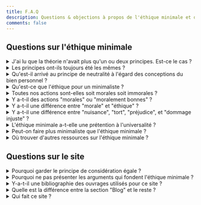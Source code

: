 ```yaml
---
title: F.A.Q
description: Questions & objections à propos de l'éthique minimale et de ce site
comments: false
---
```


<!-- template pour les nouvelles entrées :
<details id="id">
  <summary>question</summary>

  réponse
  <span>[[permalien]](#id)</span>
</details>
-->

## Questions sur l'éthique minimale
<details id="2007">
  <summary>J'ai lu que la théorie n'avait plus qu'un ou deux principes. Est-ce le cas&nbsp;?</summary>

  C'est compliqué. Ruwen Ogien a bien affirmé que son éthique se limitait au seul principe de non-nuisance. Mais en réalité, il n'a jamais abandonné le principe [d'indifférence morale du rapport à soi](page/indifference-morale-rapport-a-soi/). Par contre, il est revenu sur le principe de [considération égale](/page/egale-consideration-de-chacun). La théorie aurait donc 2 principes... Mais cela crée des problèmes.

  En 2006, Ogien explique que le principe de non-nuisance doit être complété par un principe d'assistance. C'est pourquoi il ajoute le principe de considération égale à sa théorie.

  Quelques années plus tard, il change d'avis. Ce principe d'assistance lui semble introduire un risque de paternalisme&nbsp;: il l'abandonne. La considération égale serait donc rejetée hors de l'éthique minimale.

  Problème&nbsp;: le principe de considération égale n'est pas *uniquement* un principe d'assistance. Ogien soutient que c’est un composant central que toute théorie morale doit accepter par défaut.

  La considération égale exprime "le point de vue moral". On ne peut s'en débarrasser en claquant des doigts. Or, à ma connaissance, Ogien n'a jamais expliqué en détail ce revirement théorique.

  Pour savoir pourquoi ce site conserve une présentation de l'éthique minimale en 3 principes, voir [cette entrée de la FAQ](#pcedead)

  Source&nbsp;: *La morale introuvable*, in Raison publique 2017&nbsp;/&nbsp;02, "Du minimalisme moral", p.30. <span>[[permalien]](#2007)</span>
</details>
<details id="evolution">
  <summary>Les principes ont-ils toujours été les mêmes&nbsp;?</summary>

  Non.

  Les [premières versions de l'éthique minimale](/page/formulations-ethique-minimale/) n'incluaient pas le principe d'indifférence morale du rapport à soi. Elles mobilisaient le principe de neutralité à l'égard des conceptions du bien.

  La dernière version de la théorie semble rejeter le principe de considération égale. Ogien paraît même abandonner *aussi* l'indifférence morale du rapport à soi, mais ça n'est pas vraiment le cas.

  Par ailleurs, la formulation des principes a évolué entre le début de l'éthique minimale et sa présentation détaillée dans *L'éthique aujourd'hui*.
  <span>[[permalien]](#evolution)</span>
</details>
<details id="neutre">
  <summary>Qu'est-il arrivé au principe de neutralité à l'égard des conceptions du bien personnel&nbsp;?</summary>

  Les [premières versions de l'éthique minimale](/page/formulations-ethique-minimale/) incluaient le principe de neutralité à l'égard des conceptions du bien personnel. Il n'est désormais plus central, mais il reste présent. L'éthique minimale nous demande de rester neutre au regard de ces conceptions "dans la mesure où elles ne concernent que soi-même". Une conception du bien personnel pourrait très bien inclure l'élimination physique des autres (voisins bruyants, automobilistes lents au feu rouge, etc.). L'éthique minimale n'incite alors pas à la neutralité.
  <span>[[permalien]](#neutre)</span>
</details>
<details id="defmorale">
  <summary> Qu'est-ce que l'éthique pour un minimaliste&nbsp;?</summary>

  Pour un minimaliste, l'éthique s'intéresse à la coexistence des libertés individuelles et à la coopération sociale équitable. Elle concerne les relations entre personnes non réglées par la menace et la force.

  L'éthique ne cherche pas à répondre à des questions supposées "profondes" ou "existentielles". Elle n'a pas non plus vocation à régenter tous les aspects de notre existence.

  Source : *L'éthique aujourd'hui*, Ch. 4, p. 80 et Conclusion, p. 197  
  <span>[[permalien]](#defmorale)</span>
</details>
<details id="moralimmoral">
  <summary>Toutes nos actions sont-elles soit morales soit immorales&nbsp;?</summary>

  Non. L'éthique minimale ne divise pas nos actions en "soit morales, soit immorales". Elle ne les divise pas *non plus* en "soit morales, soit immorales, soit moralement neutres".

  La séparation se fait entre les actions *immorales* (qui violent les principes de [non-nuisance](/page/principe-non-nuisance) ou d'[égale considération](/page/egale-consideration-de-chacun)) et *toutes les autres* (qui ne violent pas ces principes). Si une action n'est pas immorale, elle n'a "rien à voir" avec l'éthique.
  <span>[[permalien]](#moralimmoral)</span>
</details>
<details id="moral">
  <summary>Y a-t-il des actions "morales" ou "moralement bonnes"&nbsp;?</summary>

  Non. L'éthique minimale demande juste de ne pas enfreindre les principes de non-nuisance et d'égale considération. Elle ne prescrit aucune action "positive" (donner aux pauvres, aider son prochain, etc.). Il n'y a donc pas d'action "morale" ou "moralement bonne" en éthique minimale.

  Source : "Mon dîner chez les cannibales" in *Mon dîner chez les cannibales*, p. 90-91
  <span>[[permalien]](#moral)</span>
</details>
<details id="moraleethique">
  <summary>Y a-t-il une différence entre "morale" et "éthique"&nbsp;?</summary>

  Non. L'éthique minimale utilise les 2 termes indifféremment. Contrairement à d'autres théories, elle ne fait aucune distinction entre "morale" et "éthique".

  Source : "Éthique et morale", in *L'influence de l'odeur des croissants chauds sur la bonté humaine*, p. 312 et p. 9 note 1
  <span>[[permalien]](#moraleethique)</span>
</details>
<details id="formulation">
  <summary>Y a-t-il une différence entre "nuisance", "tort", "préjudice", et "dommage injuste"&nbsp;?</summary>

  Non. Toutes ces formulations sont équivalentes.
  <span>[[permalien]](#formulation)</span>
</details>
<details id="universel">
  <summary>L'éthique minimale a-t-elle une prétention à l'universalité&nbsp;?</summary>

  Oui, au sens où la prétention à l'universalité est un caractère fondamental de l'éthique *en général*. Mais aussi parce que le créateur de l'éthique minimale (Ruwen Ogien) n'est pas relativiste en morale.
  <span>[[permalien]](#universel)</span>
</details>
<details id="autresmini">
  <summary>Peut-on faire plus minimaliste que l'éthique minimale&nbsp;?</summary>

  Oui et non.

  *Oui*. Une théorie qui n'admettrait *que* le principe de non-nuisance serait plus minimaliste : elle serait constituée de moins d'éléments conceptuels.

  *Non*. L'éthique minimale réduit la morale au rapport à autrui, alors que d'autres théories y incluent le [rapport à soi-même](/page/indifference-morale-rapport-a-soi/). De ce point de vue, il est difficile de faire plus minimaliste.

  *Oui et non (en même temps)*. On peut réduire l'éthique à la non-nuisance *et* accorder une valeur au rapport à soi-même. Dans ce cas on est *à la fois* plus et moins minimaliste qu'Ogien.
  <span>[[permalien]](#autresmini)</span>
</details>
<details id="id">
  <summary>Où trouver d'autres ressources sur l'éthique minimale ?</summary>

  **Sur le web**

  * [Infographies récapitulatives](/page/infographies) : oui, j'ai aussi fait des images.
  * [Éthique minimale sur Wikipédia](https://fr.wikipedia.org/wiki/%C3%89thique_minimale) : les anciennes versions de la théorie.
  * [Minimalisme et philosophie du droit](http://www.droitphilosophie.com/article/lecture/minimalisme-moral-et-philosophie-du-droit-en-hommage-a-ruwen-ogien-230) par Jean-Baptiste Le Bohec : court, clair et excellent. Aborde aussi des aspects politiques.

  **En bibliothèque**

  * Les ouvrages d'Ogien, notamment ceux [utilisés pour faire ce site](/page/bibliographie/)
  * [Du Minimalisme moral. Essais pour Ruwen Ogien](http://www.raison-publique.fr/article854.html) : publié après la mort d'Ogien, nombreux articles de collègues et d'amis à lui.
  * [Revue de Théologie et de Philosophie, Vol. 140 / 2008 II-III](https://www.jstor.org/stable/i40182196), "L'éthique minimale. Dialogues philosophiques et théologiques avec Ruwen Ogien"
  <span>[[permalien]](#ressources)</span>
</details>



## Questions sur le site

<details id="pcedead">
  <summary>Pourquoi garder le principe de considération égale&nbsp;?</summary>

  J'ai écrit ce site *avant* que le texte où Ogien rejette le principe d'égale considération soit publié. C'était des semaines de travail. Je n'ai pas la force de tout reprendre pour adapter le site à la dernière version de la théorie.

  Mais si je décidais de le faire, sur quoi pourrais-je m'appuyer&nbsp;? À ma connaissance, il n'y a pas de texte détaillé où Ogien présente sa théorie mise à jour. Faute de mieux, je préfère en rester à une version bien documentée de la théorie, celle en 3 principes.
  <span>[[permalien]](#pcedead)</span>
</details>
<details id="argument">
  <summary>Pourquoi ne pas présenter les arguments qui fondent l'éthique minimale&nbsp;?</summary>

  L'objectif est de faire découvrir l'éthique minimale, pas de remplacer la lecture d'Ogien – qui est plus drôle et plus passionnante que ce site web. Sérieusement, lisez Ogien, c'est aussi philosophique qu'hilarant.
  <span>[[permalien]](#argument)</span>
</details>
<details id="biblio">
  <summary>Y-a-t-il une bibliographie des ouvrages utilisés pour ce site&nbsp;?</summary>

  Oui ! C'est [sur cette page](/page/bibliographie). En bref, le site s'appuie sur *L'éthique aujourd'hui* et *La panique morale*, avec quelques éléments issus de *La liberté d'offenser*, de *La vie, la mort, l'État*, et de *Mon dîner chez les cannibales*.
  <span>[[permalien]](#biblio)</span>
</details>
<details id="pageblog">
  <summary>Quelle est la différence entre la section "Blog" et le reste&nbsp;?</summary>

  La section "[Blog](/blog/)" est réservée aux contenus qui ne sont pas 100% ogieniens. Elle a vocation à contenir des analyses approfondies, des interprétations, des critiques ou des prolongations de l'éthique d'Ogien.

  Le reste du site (la section "[Pages](/page/)" et cette FAQ) expose l'éthique minimale telle que Ruwen Ogien la présente lui-même, sans critique ni parti pris interprétatif.
  <span>[[permalien]](#pageblog)</span>
</details>
<details id="qui">
  <summary>Qui fait ce site&nbsp;?</summary>

  Ce site est conçu et rédigé par Guillaume Gallais. Ex-étudiant en philosophie à Paris IV, je m'intéresse au travail de Ruwen Ogien sur l'éthique minimale depuis 2003. J'ai eu l'occasion au cours de mes études de faire des recherches sur l'éthique minimale et de rencontrer Ruwen Ogien pour discuter de *La panique morale* et des pré-versions de *L'éthique aujourd'hui*. Dans un autre registre, je suis aussi le créateur de [Dicophilo.fr](https://dicophilo.fr).
  <span>[[permalien]](#qui)</span>
</details>
